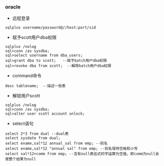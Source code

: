 ### oracle ###
* 远程登录
```  
sqlplus username/password@//host:port/sid
```
* 赋予scott用户dba权限
```
sqlplus /nolog
sql>conn /as sysdba;
sql>select username from dba_users;
sql>grant dba to scott;   --赋予batch用户dba权限
sql>revoke dba from scott;  --解除batch用户dba权限
```
* command命令
```
desc tablename;  --描述一张表
```
* 解锁用户scott
```
sqlplus /nolog
sql>conn /as sysdba;
sql>alter user scott account unlock;
```
* select语句
```
select 2*3 from dual --dual表
select sysdate from dual;
select ename,sal*12 annual_sal from emp; --别名
select ename,sal*12 "annual sal" from emp; --别名保持空格和小写
select sal*12+comm from emp; --含有null表达式的字运算为空值，即comm为null会使整个结果为null
```
		 
